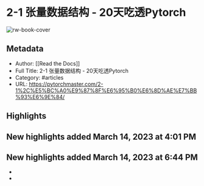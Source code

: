 # 2-1 张量数据结构 - 20天吃透Pytorch

![rw-book-cover](https://readwise-assets.s3.amazonaws.com/static/images/article3.5c705a01b476.png)

## Metadata
- Author: [[Read the Docs]]
- Full Title: 2-1 张量数据结构 - 20天吃透Pytorch
- Category: #articles
- URL: https://pytorchmaster.com/2-1%2C%E5%BC%A0%E9%87%8F%E6%95%B0%E6%8D%AE%E7%BB%93%E6%9E%84/

## Highlights
## New highlights added March 14, 2023 at 4:01 PM
## New highlights added March 14, 2023 at 6:44 PM
- 
- 
